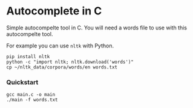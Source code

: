 # Autocomplete in C

Simple autocompelte tool in C. You will need a words file to use with this
autocompelte tool.

For example you can use `nltk` with Python.

```console
pip install nltk
python -c "import nltk; nltk.download('words')"
cp ~/nltk_data/corpora/words/en words.txt
```

### Quickstart

```console
gcc main.c -o main
./main -f words.txt
```
